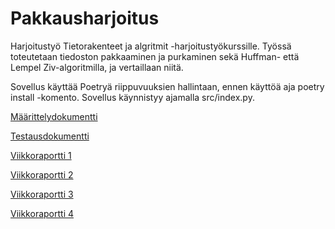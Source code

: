 # Pakkausharjoitus

Harjoitustyö Tietorakenteet ja algritmit -harjoitustyökurssille. Työssä toteutetaan tiedoston pakkaaminen ja purkaminen sekä Huffman- että Lempel Ziv-algoritmilla, ja vertaillaan niitä.

Sovellus käyttää Poetryä riippuvuuksien hallintaan, ennen käyttöä aja poetry install -komento. Sovellus käynnistyy ajamalla src/index.py.

[Määrittelydokumentti](https://github.com/Yogho358/pakkausharjoitus/blob/main/documents/maarittely.md)

[Testausdokumentti](https://github.com/Yogho358/pakkausharjoitus/blob/main/documents/testaus.md)

[Viikkoraportti 1](https://github.com/Yogho358/pakkausharjoitus/blob/main/documents/Viikkoraportti%201.md)

[Viikkoraportti 2](https://github.com/Yogho358/pakkausharjoitus/blob/main/documents/Viikkoraportti%202.md)

[Viikkoraportti 3](https://github.com/Yogho358/pakkausharjoitus/blob/main/documents/Viikkoraportti%203.md)

[Viikkoraportti 4](https://github.com/Yogho358/pakkausharjoitus/blob/main/documents/Viikkoraportti%204.md)
